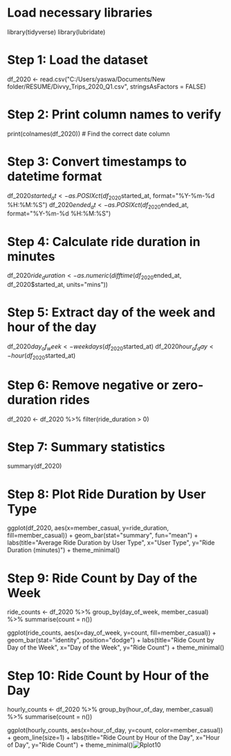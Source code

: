 # Load necessary libraries
library(tidyverse)
library(lubridate)

# Step 1: Load the dataset
df_2020 <- read.csv("C:/Users/yaswa/Documents/New folder/RESUME/Divvy_Trips_2020_Q1.csv", stringsAsFactors = FALSE)

# Step 2: Print column names to verify
print(colnames(df_2020))  # Find the correct date column

# Step 3: Convert timestamps to datetime format
df_2020$started_at <- as.POSIXct(df_2020$started_at, format="%Y-%m-%d %H:%M:%S")
df_2020$ended_at <- as.POSIXct(df_2020$ended_at, format="%Y-%m-%d %H:%M:%S")

# Step 4: Calculate ride duration in minutes
df_2020$ride_duration <- as.numeric(difftime(df_2020$ended_at, df_2020$started_at, units="mins"))

# Step 5: Extract day of the week and hour of the day
df_2020$day_of_week <- weekdays(df_2020$started_at)
df_2020$hour_of_day <- hour(df_2020$started_at)

# Step 6: Remove negative or zero-duration rides
df_2020 <- df_2020 %>% filter(ride_duration > 0)

# Step 7: Summary statistics
summary(df_2020)

# Step 8: Plot Ride Duration by User Type
ggplot(df_2020, aes(x=member_casual, y=ride_duration, fill=member_casual)) +
  geom_bar(stat="summary", fun="mean") +
  labs(title="Average Ride Duration by User Type", x="User Type", y="Ride Duration (minutes)") +
  theme_minimal()

# Step 9: Ride Count by Day of the Week
ride_counts <- df_2020 %>% group_by(day_of_week, member_casual) %>% summarise(count = n())

ggplot(ride_counts, aes(x=day_of_week, y=count, fill=member_casual)) +
  geom_bar(stat="identity", position="dodge") +
  labs(title="Ride Count by Day of the Week", x="Day of the Week", y="Ride Count") +
  theme_minimal()

# Step 10: Ride Count by Hour of the Day
hourly_counts <- df_2020 %>% group_by(hour_of_day, member_casual) %>% summarise(count = n())

ggplot(hourly_counts, aes(x=hour_of_day, y=count, color=member_casual)) +
  geom_line(size=1) +
  labs(title="Ride Count by Hour of the Day", x="Hour of Day", y="Ride Count") +
  theme_minimal()![Rplot10](https://github.com/user-attachments/assets/dde15cbf-1ece-4fb2-b52d-71348a7c27e9)
